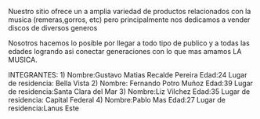 Nuestro sitio ofrece un a amplia variedad de productos relacionados con la musica (remeras,gorros, etc) pero principalmente nos dedicamos a vender discos de diversos generos

Nosotros hacemos lo posible por llegar a todo tipo de publico y a todas las edades logrando asi conectar generaciones con lo que mas amamos LA MUSICA.

INTEGRANTES:
1)
Nombre:Gustavo Matias Recalde Pereira
Edad:24
Lugar de residencia: Bella Vista
2)
Nombre: Fernando Potro Muñoz
Edad:39
Lugar de residencia:Santa Clara del Mar
3)
Nombre:Liz Vilchez
Edad:35 
Lugar de residencia: Capital Federal
4)
Nombre:Pablo Mas
Edad:27
Lugar de residencia:Lanus Este
